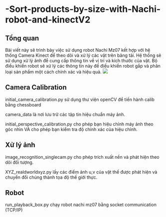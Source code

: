 # -Sort-products-by-size-with-Nachi-robot-and-kinectV2

## Tổng quan 
Bài viết này sẽ trình bày việc sử dụng robot Nachi Mz07 kết hợp với hệ thống Camera Kinect để theo dõi và xử lý các vật trên băng tải. Hệ thống sẽ sử dụng xử lý ảnh để cung cấp thông tin về vị trí và kích thước của vật. Bộ điều khiển robot sẽ xử lý các thông tin này để điều khiển robot gắp và phân loại sản phẩm một cách chính xác và hiệu quả.
<img src="https://imgur.com/a/FYh6SG4">
## Camera Calibration
initial_camera_calibration.py sử dụng thư viện openCV để tiến hành calib bằng chessboard

camera_data là nơi lưu trữ các tập tin hiệu chuẩn máy ảnh.

initial_perspective_calibration.py cho phép bạn hiệu chỉnh máy ảnh theo góc nhìn VÀ cho phép bạn kiểm tra độ chính xác của hiệu chỉnh.

## Xử lý ảnh
image_recognition_singlecam.py cho phép trích xuất nền và phát hiện theo dõi đối tượng.

XYZ_realdworldxyz.py lấy các điểm ảnh u,v của vật thể được phát hiện và chuyển đổi chúng thành tọa độ thế giới thực.
## Robot 
run_playback_box.py chạy robot nachi mz07 bằng socket communication (TCP/IP)
